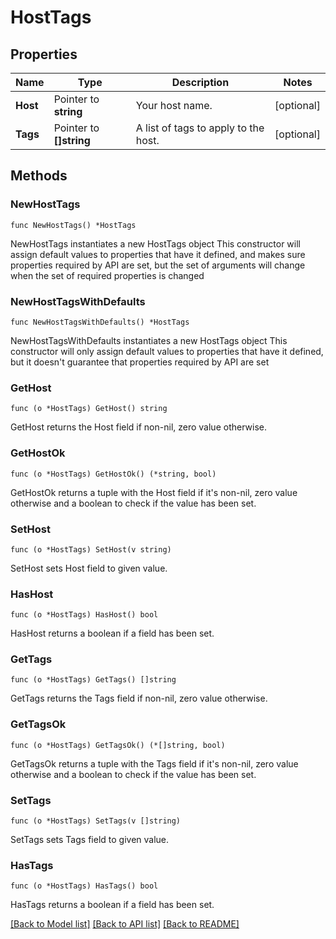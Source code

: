 # HostTags

## Properties

Name | Type | Description | Notes
---- | ---- | ----------- | ------
**Host** | Pointer to **string** | Your host name. | [optional] 
**Tags** | Pointer to **[]string** | A list of tags to apply to the host. | [optional] 

## Methods

### NewHostTags

`func NewHostTags() *HostTags`

NewHostTags instantiates a new HostTags object
This constructor will assign default values to properties that have it defined,
and makes sure properties required by API are set, but the set of arguments
will change when the set of required properties is changed

### NewHostTagsWithDefaults

`func NewHostTagsWithDefaults() *HostTags`

NewHostTagsWithDefaults instantiates a new HostTags object
This constructor will only assign default values to properties that have it defined,
but it doesn't guarantee that properties required by API are set

### GetHost

`func (o *HostTags) GetHost() string`

GetHost returns the Host field if non-nil, zero value otherwise.

### GetHostOk

`func (o *HostTags) GetHostOk() (*string, bool)`

GetHostOk returns a tuple with the Host field if it's non-nil, zero value otherwise
and a boolean to check if the value has been set.

### SetHost

`func (o *HostTags) SetHost(v string)`

SetHost sets Host field to given value.

### HasHost

`func (o *HostTags) HasHost() bool`

HasHost returns a boolean if a field has been set.

### GetTags

`func (o *HostTags) GetTags() []string`

GetTags returns the Tags field if non-nil, zero value otherwise.

### GetTagsOk

`func (o *HostTags) GetTagsOk() (*[]string, bool)`

GetTagsOk returns a tuple with the Tags field if it's non-nil, zero value otherwise
and a boolean to check if the value has been set.

### SetTags

`func (o *HostTags) SetTags(v []string)`

SetTags sets Tags field to given value.

### HasTags

`func (o *HostTags) HasTags() bool`

HasTags returns a boolean if a field has been set.


[[Back to Model list]](../README.md#documentation-for-models) [[Back to API list]](../README.md#documentation-for-api-endpoints) [[Back to README]](../README.md)


